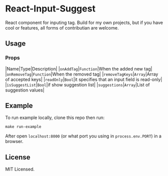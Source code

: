 # React-Input-Suggest

React component for inputing tag. Build for my own projects, but if you have cool or features, all forms of contributian are welcome.

## Usage

### Props

|Name|Type|Description|
|`onAddTag`|`Function`|When the added new tag|
|`onRemoveTag`|`Function`|When the removed tag|
|`removeTagKeys`|`Array`|Array of accepted keys|
|`readOnly`|`Bool`|it specifies that an input field is read-only|
|`isSuggestList`|`Bool`|if show suggestion list|
|`suggestions`|`Array`|List of suggestion values|

## Example

To run example locally, clone this repo then run:

`make run-example`

After open `localhost:8000` (or what port you using in `process.env.PORT`) in a browser.


## License

MIT Licensed.
